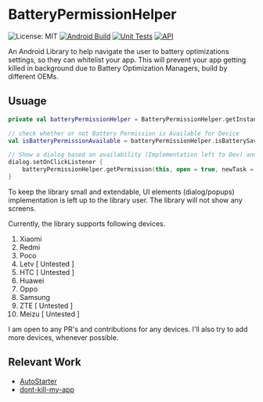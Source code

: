 # BatteryPermissionHelper
![License: MIT](https://img.shields.io/badge/License-MIT-yellow.svg)
[![Android Build](https://github.com/WaseemSabir/BatteryPermissionHelper/actions/workflows/build.yml/badge.svg)](https://github.com/WaseemSabir/BatteryPermissionHelper/actions/workflows/build.yml)
[![Unit Tests](https://github.com/WaseemSabir/BatteryPermissionHelper/actions/workflows/tests.yml/badge.svg)](https://github.com/WaseemSabir/BatteryPermissionHelper/actions/workflows/tests.yml)
[![API](https://img.shields.io/badge/API-16%2B-brightgreen.svg?style=flat)](https://android-arsenal.com/api?level=16)

An Android Library to help navigate the user to battery optimizations settings, so they can whitelist your app. This will prevent your app getting killed in background due to Battery Optimization Managers, build by different OEMs.

## Usuage
```kotlin
private val batteryPermissionHelper = BatteryPermissionHelper.getInstance()

// check whether or not Battery Permission is Available for Device
val isBatteryPermissionAvailable = batteryPermissionHelper.isBatterySaverPermissionAvailable(context = context, onlyIfSupported = true)

// Show a dialog based on availability (Implementation left to Dev) and OnClick open permission manager
dialog.setOnClickListener {
    batteryPermissionHelper.getPermission(this, open = true, newTask = true)
}
```

To keep the library small and extendable, UI elements (dialog/popups) implementation is left up to the library user. The library will not show any screens.

Currently, the library supports following devices.

1. Xiaomi
2. Redmi
3. Poco
4. Letv [ Untested ]
5. HTC [ Untested ]
6. Huawei
7. Oppo
8. Samsung
9. ZTE [ Untested ]
10. Meizu [ Untested ]

I am open to any PR's and contributions for any devices. I'll also try to add more devices, whenever possible.

## Relevant Work

* [AutoStarter](https://github.com/judemanutd/AutoStarter)
* [dont-kill-my-app](https://github.com/urbandroid-team/dont-kill-my-app)
